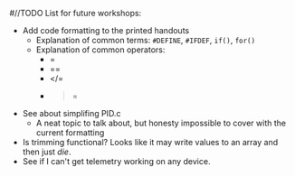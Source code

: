 #//TODO List for future workshops:

* Add code formatting to the printed handouts
    * Explanation of common terms: `#DEFINE`, `#IFDEF`, `if()`, `for()`
    * Explanation of common operators: 
    	* =
    	* ==
    	* </=
    	* >=
* See about simplifing PID.c
	* A neat topic to talk about, but honesty impossible to cover with the current formatting
* Is trimming functional? Looks like it may write values to an array and then just _die_.
* See if I can't get telemetry working on any device.